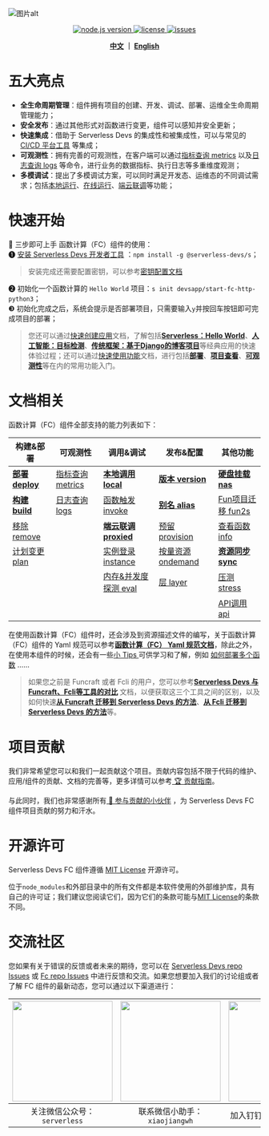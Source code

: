 ![图片alt](https://serverless-article-picture.oss-cn-hangzhou.aliyuncs.com/1635756716877_20211101085157044368.png)
<p align="center" class="flex justify-center">
  <a href="https://nodejs.org/en/" class="ml-1">
    <img src="https://img.shields.io/badge/node-%3E%3D%2010.8.0-brightgreen" alt="node.js version">
  </a>
  <a href="https://github.com/devsapp/fc/blob/master/LICENSE" class="ml-1">
    <img src="https://img.shields.io/badge/License-MIT-green" alt="license">
  </a>
  <a href="https://github.com/devsapp/fc/issues" class="ml-1">
    <img src="https://img.shields.io/github/issues/devsapp/fc" alt="issues">
  </a>
  </a>
</p>


<p align="center">
  <span><b><a href="./readme.md">中文</a> ｜ <a href="./readme_en.md">English</a></b></span><br>
</p>


# 五大亮点

- **全生命周期管理**：组件拥有项目的创建、开发、调试、部署、运维全生命周期管理能力；
- **安全发布**：通过其他形式对函数进行变更，组件可以感知并安全更新；
- **快速集成**：借助于 Serverless Devs 的集成性和被集成性，可以与常见的 [CI/CD 平台工具](https://github.com/Serverless-Devs/Serverless-Devs/blob/master/docs/zh/cicd.md) 等集成；
- **可观测性**：拥有完善的可观测性，在客户端可以通过[指标查询 metrics](docs/zh/command/metrics.md) 以及[日志查询 logs](docs/zh/command/logs.md) 等命令，进行业务的数据指标、执行日志等多重维度观测；
- **多模调试**：提出了多模调试方案，可以同时满足开发态、运维态的不同调试需求；包括[本地运行](docs/zh/command/local.md)、[在线运行](docs/zh/command/invoke.md)、[端云联调](docs/zh/command/proxied.md)等功能；

# 快速开始

🙋 三步即可上手 函数计算（FC）组件的使用：   
❶ [安装 Serverless Devs 开发者工具](https://github.com/Serverless-Devs/Serverless-Devs/blob/master/docs/zh/install.md) ：`npm install -g @serverless-devs/s`；   
> 安装完成还需要配置密钥，可以参考[密钥配置文档](./docs/zh/config.md)     

❷ 初始化一个函数计算的 `Hello World` 项目：`s init devsapp/start-fc-http-python3`；      
❸ 初始化完成之后，系统会提示是否部署项目，只需要输入`y`并按回车按钮即可完成项目的部署；

> 您还可以通过[快速创建应用](docs/zh/quick_start_application.md)文档，了解包括[**Serverless：Hello World**](docs/zh/quick_start_application.md#serverlesshello-world)、[**人工智能：目标检测**](docs/zh/quick_start_application.md#人工智能目标检测)、[**传统框架：基于Django的博客项目**](docs/zh/quick_start_application.md#传统框架基于django的博客项目)等经典应用的快速体验过程；还可以通过[快速使用功能](docs/zh/quick_start_function.md)文档，进行包括[**部署**](docs/zh/quick_start_function.md#部署-deploy)、[**项目查看**](docs/zh/quick_start_function.md#调用相关)、[**可观测性**](docs/zh/quick_start_function.md#可观测性)等在内的常用功能入门。

# 文档相关

函数计算（FC）组件全部支持的能力列表如下：

| 构建&部署 | 可观测性 | 调用&调试 |  发布&配置  |  其他功能 |
| --- | --- | --- |--- | --- |
| [**部署 deploy**](docs/zh/command/deploy.md)   | [指标查询 metrics](docs/zh/command/metrics.md) | [**本地调用 local**](docs/zh/command/local.md)      | [**版本 version**](docs/zh/command/version.md)      | [**硬盘挂载 nas**](docs/zh/command/nas.md) | 
| [**构建 build**](docs/zh/command/build.md)     | [日志查询 logs](docs/zh/command/logs.md)       | [函数触发 invoke](docs/zh/command/invoke.md)    | [**别名 alias**](docs/zh/command/alias.md)         | [Fun项目迁移 fun2s](docs/zh/command/fun2s.md)  | 
| [移除 remove](docs/zh/command/remove.md)   |                                              | [**端云联调 proxied**](docs/zh/command/proxied.md) | [预留 provision](docs/zh/command/provision.md)   | [查看函数 info](docs/zh/command/info.md)  | 
|  [计划变更 plan](docs/zh/command/plan.md)                                        |                                              | [实例登录 instance](docs/zh/command/instance.md)    | [按量资源 ondemand](docs/zh/command/ondemand.md) |[**资源同步 sync**](docs/zh/command/sync.md)  | 
|                                          |                                              | [内存&并发度探测 eval](docs/zh/command/eval.md)  | [层 layer](docs/zh/command/layer.md) |      [压测 stress](docs/zh/command/stress.md)               | 
|                                          |                                              |   |  | [API调用 api](docs/zh/command/api.md)                     | 

在使用函数计算（FC）组件时，还会涉及到资源描述文件的编写，关于函数计算（FC）组件的 Yaml 规范可以参考[**函数计算（FC） Yaml 规范文档**](docs/zh/yaml.md)，除此之外，在使用本组件的时候，还会有一些[小 Tips ](docs/zh/tips.md) 可供学习和了解，例如 [如何部署多个函数](docs/zh/tips.md#如何声明部署多个函数) ......

> 如果您之前是 Funcraft 或者 Fcli 的用户，您可以参考[**Serverless Devs 与 Funcraft、Fcli等工具的对比**](docs/zh/vs_fun_fcli.md) 文档，以便获取这三个工具之间的区别，以及如何快速[**从 Funcraft 迁移到 Serverless Devs 的方法**](docs/zh/vs_fun_fcli.md#从-funcraft-迁移到-serverless-devs-的方法)、[**从 Fcli 迁移到 Serverless Devs 的方法**](docs/zh/vs_fun_fcli.md#从-fcli-迁移到-serverless-devs-的方法)等。

# 项目贡献

我们非常希望您可以和我们一起贡献这个项目。贡献内容包括不限于代码的维护、应用/组件的贡献、文档的完善等，更多详情可以参考[ 🏆 贡献指南](./CONTRIBUTING.md)。

与此同时，我们也非常感谢所有[ 👬 参与贡献的小伙伴](https://github.com/devsapp/fc/graphs/contributors) ，为 Serverless Devs FC 组件项目贡献的努力和汗水。

# 开源许可

Serverless Devs FC 组件遵循 [MIT License](./LICENSE) 开源许可。

位于`node_modules`和外部目录中的所有文件都是本软件使用的外部维护库，具有自己的许可证；我们建议您阅读它们，因为它们的条款可能与[MIT License](./LICENSE)的条款不同。

# 交流社区

您如果有关于错误的反馈或者未来的期待，您可以在 [Serverless Devs repo Issues](https://github.com/serverless-devs/serverless-devs/issues) 或 [Fc repo Issues](https://github.com/devsapp/fc/issues) 中进行反馈和交流。如果您想要加入我们的讨论组或者了解 FC 组件的最新动态，您可以通过以下渠道进行：

<p align="center">

| <img src="https://serverless-article-picture.oss-cn-hangzhou.aliyuncs.com/1635407298906_20211028074819117230.png" width="200px" > | <img src="https://serverless-article-picture.oss-cn-hangzhou.aliyuncs.com/1635407044136_20211028074404326599.png" width="200px" > | <img src="https://serverless-article-picture.oss-cn-hangzhou.aliyuncs.com/1635407252200_20211028074732517533.png" width="200px" > |
|--- | --- | --- |
| <center>关注微信公众号：`serverless`</center> | <center>联系微信小助手：`xiaojiangwh`</center> | <center>加入钉钉交流群：`33947367`</center> | 

</p>
